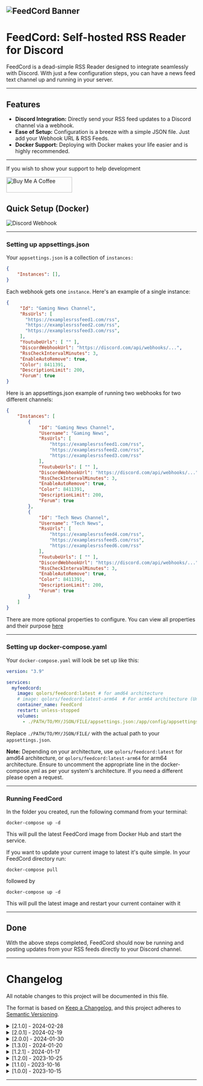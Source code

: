 ﻿
![FeedCord Banner](https://github.com/Qolors/FeedCord/blob/master/FeedCord/docs/images/FeedCord.png)
---

# FeedCord: Self-hosted RSS Reader for Discord

FeedCord is a dead-simple RSS Reader designed to integrate seamlessly with Discord. With just a few configuration steps, you can have a news feed text channel up and running in your server.

---

## Features

- **Discord Integration:** Directly send your RSS feed updates to a Discord channel via a webhook.
- **Ease of Setup:** Configuration is a breeze with a simple JSON file. Just add your Webhook URL & RSS Feeds.
- **Docker Support:** Deploying with Docker makes your life easier and is highly recommended.

---

If you wish to show your support to help development

<a href="https://www.buymeacoffee.com/Qolors" target="_blank"><img src="https://cdn.buymeacoffee.com/buttons/default-orange.png" alt="Buy Me A Coffee" height="41" width="174"></a>

## Quick Setup (Docker)

![Discord Webhook](https://github.com/Qolors/FeedCord/blob/master/FeedCord/docs/images/webhooks.png)

---

### Setting up appsettings.json

Your `appsettings.json` is a collection of `instances:`

```json
{
    "Instances": [],
}
```

Each webhook gets one `instance`. Here's an example of a single instance:

```json
{
     "Id": "Gaming News Channel",
     "RssUrls": [
       "https://examplesrssfeed1.com/rss",
       "https://examplesrssfeed2.com/rss",
       "https://examplesrssfeed3.com/rss",
     ],
     "YoutubeUrls": [ "" ],
     "DiscordWebhookUrl": "https://discord.com/api/webhooks/...",
     "RssCheckIntervalMinutes": 3,
     "EnableAutoRemove": true,
     "Color": 8411391,
     "DescriptionLimit": 200,
     "Forum": true
}
```

Here is an appsettings.json example of running two webhooks for two different channels:

```json
{
	"Instances": [
		{
			"Id": "Gaming News Channel",
			"Username": "Gaming News",
			"RssUrls": [
				"https://examplesrssfeed1.com/rss",
				"https://examplesrssfeed2.com/rss",
				"https://examplesrssfeed3.com/rss"
			],
			"YoutubeUrls": [ "" ],
			"DiscordWebhookUrl": "https://discord.com/api/webhooks/...",
			"RssCheckIntervalMinutes": 3,
			"EnableAutoRemove": true,
			"Color": 8411391,
			"DescriptionLimit": 200,
			"Forum": true
		},
		{
			"Id": "Tech News Channel",
			"Username": "Tech News",
			"RssUrls": [
				"https://examplesrssfeed4.com/rss",
				"https://examplesrssfeed5.com/rss",
				"https://examplesrssfeed6.com/rss"
			],
			"YoutubeUrls": [ "" ],
			"DiscordWebhookUrl": "https://discord.com/api/webhooks/...",
			"RssCheckIntervalMinutes": 3,
			"EnableAutoRemove": true,
			"Color": 8411391,
			"DescriptionLimit": 200,
			"Forum": true
		}
	]
}
```

There are more optional properties to configure. You can view all properties and their purpose [here](https://github.com/Qolors/FeedCord/blob/master/FeedCord/docs/reference.md)

---

### Setting up docker-compose.yaml

Your `docker-compose.yaml` will look be set up like this:

```yaml
version: "3.9"

services:
  myfeedcord:
    image: qolors/feedcord:latest # for amd64 architecture
    # image: qolors/feedcord:latest-arm64  # For arm64 architecture (Uncomment this line and comment the above if using arm64)
    container_name: FeedCord
    restart: unless-stopped
    volumes:
      - ./PATH/TO/MY/JSON/FILE/appsettings.json:/app/config/appsettings.json
```

Replace `./PATH/TO/MY/JSON/FILE/` with the actual path to your `appsettings.json`.

**Note:** Depending on your architecture, use `qolors/feedcord:latest` for amd64 architecture, or `qolors/feedcord:latest-arm64` for arm64 architecture. Ensure to uncomment the appropriate line in the docker-compose.yml as per your system's architecture. If you need a different please open a request.

---

### Running FeedCord

In the folder you created, run the following command from your terminal:

```
docker-compose up -d
```

This will pull the latest FeedCord image from Docker Hub and start the service.

If you want to update your current image to latest it's quite simple. In your FeedCord directory run:
```
docker-compose pull
```
followed by
```
docker-compose up -d
```
This will pull the latest image and restart your current container with it

---

## Done

With the above steps completed, FeedCord should now be running and posting updates from your RSS feeds directly to your Discord channel.

---

# Changelog

All notable changes to this project will be documented in this file.

The format is based on [Keep a Changelog](https://keepachangelog.com/en/1.0.0/),
and this project adheres to [Semantic Versioning](https://semver.org/spec/v2.0.0.html).

<details>
 <summary>[2.1.0] - 2024-02-28</summary>

 ### Added
 
 - Added Support for grabbing multiple new posts if the feed has multiple new posts since the last check.

 ### Changed
 
 - Improved Documentation for easier setup and understanding
 - Improved Logging for better readability
 - Posting now has a hard-coded 10 second buffer so large feeds respect Discord's rate limits

</details>


<details>
  <summary>[2.0.1] - 2024-02-19</summary>

  ### Added

  - Added Support for Reddit Feed & Better Atom Parsing Feeds

</details>

<details>
  <summary>[2.0.0] - 2024-01-30</summary>

  ### Added

  - Added Support for Multiple Webhook Urls & Configurations
  - Added Support for Discord's Forum Channels
  
  ### Changed

  - Configuration File formatting has changed to support multiple Webhook URLs
  - Slight improvements to Logging
  - Some Configuration properties are now optional rather than required

</details>


<details>
  <summary>[1.3.0] - 2024-01-20</summary>

  ### Added

  - Added Description Length Configuration

  ### Changed

  - Improved RSS & ATOM Parsing with implementing [FeedReader](https://github.com/arminreiter/FeedReader) library

  ### Fixed

  - RSS/ATOM Feeds returning errors because of parsing issues

</details>


<details>
  <summary>[1.2.1] - 2024-01-17</summary>

  ### Changed

  - Made Youtube URLs an optional addition rather than required

</details>

<details>
  <summary>[1.2.0] - 2023-10-25</summary>
  
  ### Added

  - Added Support for Youtube Channel Feeds in configuration file.
  - Added an optional Auto Remove option in configuration file for bad URL Feeds to get booted out of the list after multiple failed attempts.

  ### Changed

  - Improved container logging messages for better readability.

  ### Fixed

  - Color setting in configuration now properly works for the embed message
  - Fixed the handling of errors and removed from logging to reduce spam.
  - Fixed a known logging index error.

</details>

<details>
  <summary>[1.1.0] - 2023-10-16</summary>
  
  ### Added

  - Broke up `RssProcessorService` class to follow SOLID principles, adding a new service class `OpenGraphService` to handle meta tags.
  - Added `Helper` namespace & `StringHelper` class, which includes the `StripTags` method for potential reuse and improved organization.

  ### Changed

  - Enhanced the RSS feed background service for more efficient feed checks, reducing chances of delays.
  - Customized the `HttpClient` to set default request headers, ensuring better compatibility with certain RSS feeds.
  - Refined feed processing logic to include concurrent processing, beneficial for users with a large number of RSS feeds.
  - ReadMe to show this change log and multiple OS images.

  ### Fixed

  - Improved RSS feed initialization, ensuring only valid feeds are added to the tracking list.
  - Overhauled logs to not contain as much spam and allow for better readability.

</details>

<details>
  <summary>[1.0.0] - 2023-10-15</summary>
  
  ### Added
  - Initial Project Release

</details>


---

